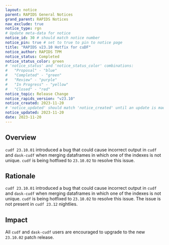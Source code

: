 ```yaml
---
layout: notice
parent: RAPIDS General Notices
grand_parent: RAPIDS Notices
nav_exclude: true
notice_type: rgn
# Update meta-data for notice
notice_id: 30 # should match notice number
notice_pin: true # set to true to pin to notice page
title: "RAPIDS v23.10 Hotfix for cuDF"
notice_author: RAPIDS TPM
notice_status: Completed
notice_status_color: green
# 'notice_status' and 'notice_status_color' combinations:
#   "Proposal" - "blue"
#   "Completed" - "green"
#   "Review" - "purple"
#   "In Progress" - "yellow"
#   "Closed" - "red"
notice_topic: Release Change
notice_rapids_version: "v23.10"
notice_created: 2023-11-20
# 'notice_updated' should match 'notice_created' until an update is made
notice_updated: 2023-11-20
date: 2023-11-20
---
```


## Overview

`cudf 23.10.01` introduced a bug that could cause incorrect output in `cudf` and `dask-cudf` when merging dataframes in which one of the indexes is not unique. `cudf` is being hotfixed to `23.10.02` to resolve this issue.

## Rationale

`cudf 23.10.01` introduced a bug that could cause incorrect output in `cudf` and `dask-cudf` when merging dataframes in which one of the indexes is not unique. `cudf` is being hotfixed to `23.10.02` to resolve this issue. The issue is not present in `cudf 23.12` nightlies.


## Impact

All `cudf` and `dask-cudf` users are encouraged to upgrade to the new `23.10.02` patch release.

